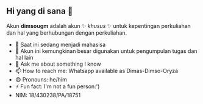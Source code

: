 ## Hi yang di sana 👋


Akun **dimsougm** adalah akun ✨ _khusus_ ✨ untuk kepentingan perkuliahan dan hal yang berhubungan dengan perkuliahan.

- 🔭 Saat ini sedang menjadi mahasisa
- 🌱 Akun ini kemungkinan besar digunakan untuk pengumpulan tugas dan hal lain
- 💬 Ask me about something I know
- 📫 How to reach me: Whatsapp available as Dimas-Dimso-Oryza
- 😄 Pronouns: he/him
- ⚡ Fun fact: I'm not a fun person:')
- NIM: 18/430238/PA/18751
